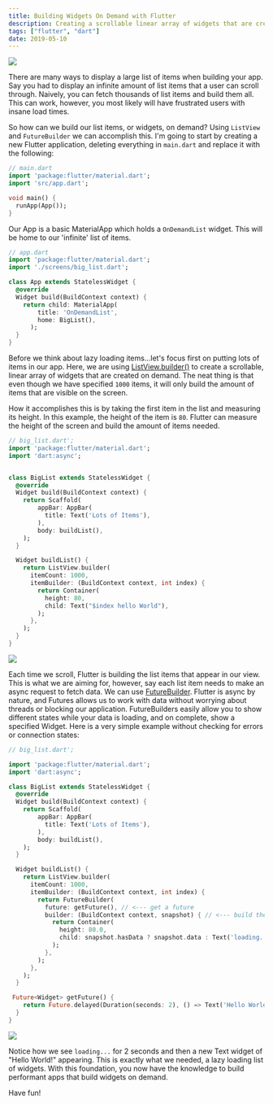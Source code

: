 ```yaml
---
title: Building Widgets On Demand with Flutter
description: Creating a scrollable linear array of widgets that are created on demand is easy with Flutter. While laying out the list, visible children's elements, states and render objects will be created lazily based on the widget's position
tags: ["flutter", "dart"]
date: 2019-05-10
---
```


<div class="img-container">
  <img src="https://thepracticaldev.s3.amazonaws.com/i/1v01weepczjqzeh0cdrf.jpg">
</div>

There are many ways to display a large list of items when building your app. Say you had to display an infinite amount of list items that a user can scroll through. Naively, you can fetch thousands of list items and build them all. This can work, however, you most likely will have frustrated users with insane load times.

So how can we build our list items, or widgets, on demand? Using `ListView` and `FutureBuilder` we can accomplish this. I'm going to start by creating a new Flutter application, deleting everything in `main.dart` and replace it with the following:

```dart
// main.dart
import 'package:flutter/material.dart';
import 'src/app.dart';

void main() {
  runApp(App());
}
```

Our App is a basic MaterialApp which holds a `OnDemandList` widget. This will be home to our 'infinite' list of items.

```dart
// app.dart
import 'package:flutter/material.dart';
import './screens/big_list.dart';

class App extends StatelessWidget {
  @override
  Widget build(BuildContext context) {
    return child: MaterialApp(
        title: 'OnDemandList',
        home: BigList(),
      );
  }
}
```

Before we think about lazy loading items...let's focus first on putting lots of items in our app. Here, we are using [ListView.builder()](https://docs.flutter.io/flutter/widgets/ListView/ListView.builder.html) to create a scrollable, linear array of widgets that are created on demand. The neat thing is that even though we have specified `1000` items, it will only build the amount of items that are visible on the screen.

How it accomplishes this is by taking the first item in the list and measuring its height. In this example, the height of the item is `80`. Flutter can measure the height of the screen and build the amount of items needed.

```dart
// big_list.dart';
import 'package:flutter/material.dart';
import 'dart:async';


class BigList extends StatelessWidget {
  @override
  Widget build(BuildContext context) {
    return Scaffold(
        appBar: AppBar(
          title: Text('Lots of Items'),
        ),
        body: buildList(),
    );
  }

  Widget buildList() {
    return ListView.builder(
      itemCount: 1000,
      itemBuilder: (BuildContext context, int index) {
        return Container(
          height: 80,
          child: Text("$index hello World"),
        );
      },
    );
  }
}

```

<div class="img-container">
  <img src="https://thepracticaldev.s3.amazonaws.com/i/65bjygtl3kho2nzrkeox.gif">
</div>

Each time we scroll, Flutter is building the list items that appear in our view. This is what we are aiming for, however, say each list item needs to make an async request to fetch data. We can use [FutureBuilder](https://docs.flutter.io/flutter/widgets/FutureBuilder-class.html). Flutter is async by nature, and Futures allows us to work with data without worrying about threads or blocking our application. FutureBuilders easily allow you to show different states while your data is loading, and on complete, show a specified Widget. Here is a very simple example without checking for errors or connection states:

```dart
// big_list.dart';

import 'package:flutter/material.dart';
import 'dart:async';

class BigList extends StatelessWidget {
  @override
  Widget build(BuildContext context) {
    return Scaffold(
        appBar: AppBar(
          title: Text('Lots of Items'),
        ),
        body: buildList(),
    );
  }

  Widget buildList() {
    return ListView.builder(
      itemCount: 1000,
      itemBuilder: (BuildContext context, int index) {
        return FutureBuilder(
          future: getFuture(), // <--- get a future
          builder: (BuildContext context, snapshot) { // <--- build the things.
            return Container(
              height: 80.0,
              child: snapshot.hasData ? snapshot.data : Text('loading..'),
            );
          },
        );
      },
    );
  }

 Future<Widget> getFuture() {
    return Future.delayed(Duration(seconds: 2), () => Text('Hello World!'));
  }
}
```

<div class="img-container">
  <img src="https://thepracticaldev.s3.amazonaws.com/i/ujxp4sci5iulopm3cub8.gif">
</div>

Notice how we see `loading...` for 2 seconds and then a new Text widget of "Hello World!" appearing. This is exactly what we needed, a lazy loading list of widgets. With this foundation, you now have the knowledge to build performant apps that build widgets on demand.

Have fun!

